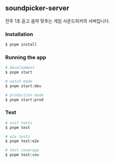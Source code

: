 ## soundpicker-server

전주 1초 듣고 음악 맞추는 게임 사운드피커의 서버입니다.

### Installation

```bash
$ pnpm install
```

### Running the app

```bash
# development
$ pnpm start

# watch mode
$ pnpm start:dev

# production mode
$ pnpm start:prod
```

### Test

```bash
# unit tests
$ pnpm test

# e2e tests
$ pnpm test:e2e

# test coverage
$ pnpm test:cov
```
